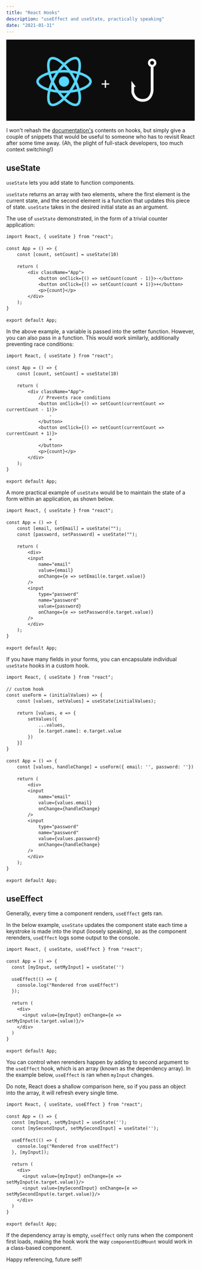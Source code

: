 ```yaml
---
title: "React Hooks"
description: "useEffect and useState, practically speaking"
date: "2021-01-31"
---
```


![react-hooks](./react_hooks.png)

I won't rehash the [documentation's](https://reactjs.org/docs/hooks-intro.html) contents on hooks, but simply give a couple of snippets that would be useful to someone who has to revisit React after some time away. (Ah, the plight of full-stack developers, too much context switching!)

## useState

`useState` lets you add state to function components. 

`useState` returns an array with two elements, where the first element is the current state, and the second element is a function that updates this piece of state. `useState` takes in the desired initial state as an argument.

The use of `useState` demonstrated, in the form of a trivial counter application:

```
import React, { useState } from "react";

const App = () => {
    const [count, setCount] = useState(10)

    return (
        <div className="App">
            <button onClick={() => setCount(count - 1)}>-</button>
            <button onClick={() => setCount(count + 1)}>+</button>
            <p>{count}</p>
        </div>
    );
}

export default App;
```

In the above example, a variable is passed into the setter function. However, you can also pass in a function. This would work similarly, additionally preventing race conditions:

```
import React, { useState } from "react";

const App = () => {
    const [count, setCount] = useState(10)

    return (
        <div className="App">
            // Prevents race conditions
            <button onClick={() => setCount(currentCount => currentCount - 1)}>
                -
            </button>
            <button onClick={() => setCount(currentCount => currentCount + 1)}>
                +
            </button>
            <p>{count}</p>
        </div>
    );
}

export default App;
```

A more practical example of `useState` would be to maintain the state of a form within an application, as shown below.

```
import React, { useState } from "react";

const App = () => {
    const [email, setEmail] = useState("");
    const [password, setPassword] = useState("");

    return (
        <div>
        <input
            name="email"
            value={email}
            onChange={e => setEmail(e.target.value)}
        />
        <input
            type="password"
            name="password"
            value={password}
            onChange={e => setPassword(e.target.value)}
        />
        </div> 
    );
}

export default App;
```

If you have many fields in your forms, you can encapsulate individual `useState` hooks in a custom hook.

```
import React, { useState } from "react";

// custom hook
const useForm = (initialValues) => {
    const [values, setValues] = useState(initialValues);

    return [values, e => {
        setValues({
            ...values,
            [e.target.name]: e.target.value
        })
    }]
}

const App = () => {
    const [values, handleChange] = useForm({ email: '', password: ''})

    return (
        <div>
        <input
            name="email"
            value={values.email}
            onChange={handleChange}
        />
        <input
            type="password"
            name="password"
            value={values.password}
            onChange={handleChange}
        />
        </div> 
    );
}

export default App;
```

## useEffect

Generally, every time a component renders, `useEffect` gets ran.

In the below example, `useState` updates the component state each time a keystroke is made into the input (loosely speaking), so as the component rerenders, `useEffect` logs some output to the console.

```
import React, { useState, useEffect } from "react";

const App = () => {
  const [myInput, setMyInput] = useState('')

  useEffect(() => {
    console.log("Rendered from useEffect")
  });

  return (
    <div>
      <input value={myInput} onChange={e => setMyInput(e.target.value)}/>
    </div>
  )
}

export default App;
```

You can control when rerenders happen by adding to second argument to the `useEffect` hook, which  is an array (known as the dependency array). In the example below, `useEffect` is ran when `myInput` changes. 

Do note, React does a shallow comparison here, so if you pass an object into the array, it will refresh every single time.

```
import React, { useState, useEffect } from "react";

const App = () => {
  const [myInput, setMyInput] = useState('');
  const [mySecondInput, setMySecondInput] = useState('');

  useEffect(() => {
    console.log("Rendered from useEffect")
  }, [myInput]);

  return (
    <div>
      <input value={myInput} onChange={e => setMyInput(e.target.value)}/>
      <input value={mySecondInput} onChange={e => setMySecondInput(e.target.value)}/>
    </div>
  )
}

export default App;
```

If the dependency array is empty, `useEffect` only runs when the component first loads, making the hook work the way `componentDidMount` would work in a class-based component.

Happy referencing, future self!